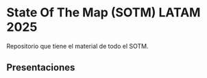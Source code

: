 # State Of The Map (SOTM) LATAM 2025

Repositorio que tiene el material de todo el SOTM.

## Presentaciones
